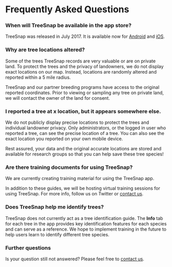 # Frequently Asked Questions

### When will TreeSnap be available in the app store?

TreeSnap was released in July 2017.  It is available now for [Android](https://play.google.com/store/apps/details?id=com.treesource) and  [iOS](https://itunes.apple.com/us/app/treesnap/id1226499160?mt=8).

### Why are tree locations altered?

Some of the trees TreeSnap records are very valuable or are on private land. To protect the trees and the privacy of landowners, we do not display exact locations on our map.  Instead, locations are randomly altered and reported within a 5 mile radius.
 
 TreeSnap and our partner breeding programs have access to the original reported coordinates.  Prior to viewing or sampling any tree on private land, we will contact the owner of the land for consent.

### I reported a tree at x location, but it appears somewhere else.

We do not publicly display precise locations to protect the trees and individual landowner privacy.  Only administrators, or the logged in user who reported a tree, can see the precise location of a tree. You can also see the exact location you reported on your own mobile device.

 Rest assured, your data and the original accurate locations are stored and available for research groups so that you can help save these tree species!

### Are there training documents for using TreeSnap?

We are currently creating training material for using the TreeSnap app.  

In addition to these guides, we will be hosting virtual training sessions for using TreeSnap.  For more info, follow us on Twitter or [contact us](/contact).

### Does TreeSnap help me identify trees?

TreeSnap does not currently act as a tree identification guide.  The **Info** tab for each tree in the app provides key identification features for each species and can serve as a reference.  We hope to implement training in the future to help users learn to identify different tree species.

### Further questions

Is your question still not answered?  Please feel free to [contact us](/contact).